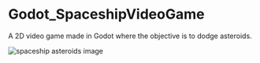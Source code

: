 # Godot_SpaceshipVideoGame

A 2D video game made in Godot where the objective is to dodge asteroids.

![spaceship asteroids image](https://user-images.githubusercontent.com/60022073/93848156-ce8e6380-fc76-11ea-8715-992903123d1a.PNG)
